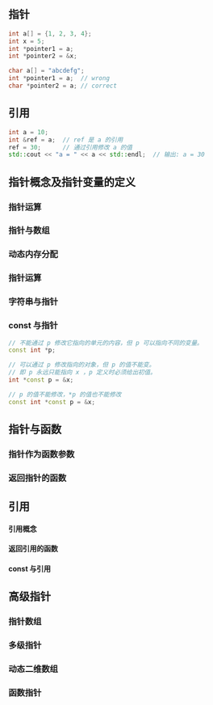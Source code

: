 

## 指针

``` cpp
int a[] = {1, 2, 3, 4};
int x = 5;
int *pointer1 = a;
int *pointer2 = &x;
```


``` cpp
char a[] = "abcdefg";
int *pointer1 = a;  // wrong
char *pointer2 = a; // correct
```


## 引用

``` cpp
int a = 10;
int &ref = a;  // ref 是 a 的引用
ref = 30;      // 通过引用修改 a 的值
std::cout << "a = " << a << std::endl;  // 输出: a = 30
``` 



## 指针概念及指针变量的定义


### 指针运算

### 指针与数组

### 动态内存分配

### 指针运算

### 字符串与指针

### const 与指针

``` cpp
// 不能通过 p 修改它指向的单元的内容，但 p 可以指向不同的变量。
const int *p;

// 可以通过 p 修改指向的对象，但 p 的值不能变。
// 即 p 永远只能指向 x ，p 定义时必须给出初值。
int *const p = &x;

// p 的值不能修改，*p 的值也不能修改
const int *const p = &x;
```

## 指针与函数

### 指针作为函数参数

### 返回指针的函数



## 引用

#### 引用概念

#### 返回引用的函数

#### const 与引用




## 高级指针

### 指针数组
### 多级指针

### 动态二维数组

### 函数指针


